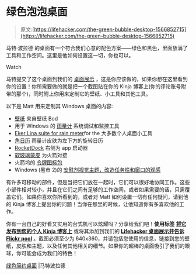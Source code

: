 # 绿色泡泡桌面

> 原文:[https://lifehacker.com/the-green-bubble-desktop-1566852715](https://lifehacker.com/the-green-bubble-desktop-1566852715)

马特·波拉德 的桌面有一个符合我们心意的配色方案——绿色和黑色，里面放满了工具和工作空间。这里是他如何设置这一切，你也可以。

Watch

马特提交了这个桌面到我们的 [桌面展示](http://kinja.com/desktop-showcase) ，这是你应该做的，如果你想在这里看到你的设置！你所需要做的就是把一个截图贴在你的 Kinja 博客上(你的评论账号附带的那个)，同时附上你用来定制它的壁纸、小工具和其他工具。

以下是 Matt 用来定制其 Windows 桌面的内容:

*   [壁纸](http://www.wallpaperbod.com/wallpaper/guns-simple-jootix.html) 来自壁纸 Bod
*   用于 Windows 的 [雨量计](http://rainmeter.net/) 系统调试和监控工具
*   [Eker Lina suite for rain meter](http://hpluslabels.deviantart.com/art/Eker-lina-rainmeter-The-SKIN-234828538)for the 大多数个人桌面小工具
*   [角日历](http://freakquency85.deviantart.com/art/Corner-Calendar-v2-2-169183131) 雨量计皮肤为左下方的旋转日历
*   [RocketDock](http://rocketdock.com/) 右侧为 app 启动器
*   [软玻璃蒙皮](http://lukeedee.deviantart.com/art/SoftGlass-for-Rocketdock-147480285?offset=10#comments) 为火箭对接
*   火箭坞的 [令牌图标包](http://brsev.deviantart.com/art/Token-128429570)
*   Windows (黑市 2)的 [安慰剂视觉主题，改造任务栏和窗口的观感](http://solmiler.deviantart.com/art/Placebo-for-Windows-7-188414149)

有许多可移动的部件，但是当把它们放在一起时，它们可以很好地协同工作。这些小部件相对较小，并且在它们之间有足够的工作空间，或者如果需要的话，只需覆盖它们。如果你喜欢你所看到的，或者对 Matt 如何设置一切有任何疑问，请到他的 Kinja 博客上提出你的问题！当你在那里的时候，让他知道你有多喜欢他的工作。

你有一台自己的好看又实用的台式机可以炫耀吗？分享给我们吧！**使用标签** [**将它发布到您的个人 Kinja 博客上**](http://kinja.com/tag/desktop-showcase) 或将其添加到我们的 [**Lifehacker 桌面展示并告诉 Flickr pool**](http://www.flickr.com/groups/lifehacker-desktop-showandtell/) 。截图必须至少为 640x360，并请包括您使用的信息，链接到您的壁纸，皮肤和主题，以及任何其他相关的细节。如果你的超棒的桌面吸引了我们的眼球，你可能会成为我们的特色！

[绿色简约桌面](http://polskisrevenge.kinja.com/the-green-simplicity-desktop-1559053695) |马特波拉德